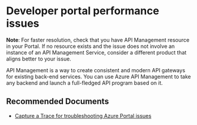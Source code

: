<properties
    pageTitle="Developer portal performance issues"
    description="Developer portal performance issues"
    service="microsoft.apim"
    resource="apimanagement"
    authors="genli"
    ms.author="mquian,toddfous"
    selfHelpType="generic"
    supportTopicIds="32632414"
    resourceTags=""
    productPesIds="15551"
    cloudEnvironments="public"
    articleId="b5581627-e45c-4df5-9782-6d83a98d210b"
/>

# Developer portal performance issues

**Note**: For faster resolution, check that you have API Management resource in your Portal. If no resource exists and the issue does not involve an instance of an API Management Service, consider a different product that aligns better to your issue.

API Management is a way to create consistent and modern API gateways for existing back-end services. You can use Azure API Management to take any backend and launch a full-fledged API program based on it.

## **Recommended Documents**

- [Capture a Trace for troubleshooting Azure Portal issues](https://blogs.msdn.microsoft.com/benjaminperkins/2016/10/18/capture-a-trace-for-troubleshooting-azure-portal-issues/)
